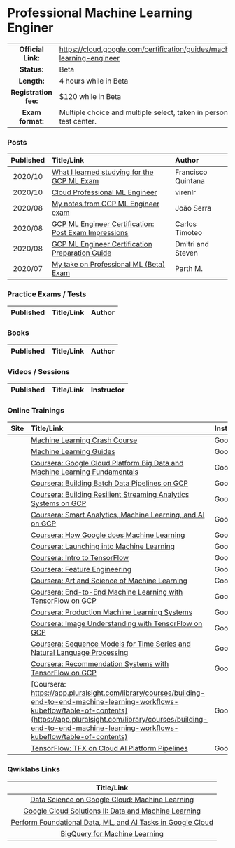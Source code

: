 # Professional Machine Learning Enginer

| | | |
| :---:         |     :---      |          :--- |
| **Official Link:** | https://cloud.google.com/certification/guides/machine-learning-engineer | 
| **Status:** | Beta | 
| **Length:** | 4 hours while in Beta | 
| **Registration fee:** | $120 while in Beta | 
| **Exam format:** | Multiple choice and multiple select, taken in person at a test center. | 

### Posts
| Published | Title/Link | Author |
| :---:         |     :---      |          :--- |
|  2020/10 | [What I learned studying for the GCP ML Exam](https://www.jellyfish.com/en-us/training/blog/studying-for-the-gcp-machine-learning-exam) | Francisco Quintana |
|  2020/10 | [Cloud Professional ML Engineer](https://virenlr.com/2020/10/my-journey-with-ml-part-3-cloud-professional-ml-engineer/) | virenlr |
|  2020/08 | [My notes from GCP ML Engineer exam](https://medium.com/@jmoniz0/my-notes-on-google-cloud-machine-learning-engineer-exam-280eab80f8ab) | João Serra |
|  2020/08 | [GCP ML Engineer Certification: Post Exam Impressions](https://www.linkedin.com/pulse/google-cloud-professional-machine-learning-engineer-post-timoteo/) | Carlos Timoteo |
|  2020/08 | [GCP ML Engineer Certification Preparation Guide](https://deploy.live/blog/google-cloud-professional-machine-learning-engineer-certification-preparation-guide/) | Dmitri and Steven |
|  2020/07 | [My take on Professional ML (Beta) Exam](https://www.linkedin.com/pulse/my-take-professional-machine-learning-engineerbeta-exam-parth-mehta/) | Parth M. |

### Practice Exams / Tests
| Published | Title/Link | Author |
| :---:         |     :---      |          :--- |

### Books
| Published | Title/Link | Author |
| :---:         |     :---      |          :--- |

### Videos / Sessions
| Published | Title/Link | Instructor |
| :---:         |     :---      |          :--- |

### Online Trainings
| Site | Title/Link | Instructor |
| :---:         |     :---      |          :--- |
| | [Machine Learning Crash Course](https://developers.google.com/machine-learning/crash-course) | Google |
| | [Machine Learning Guides](https://developers.google.com/machine-learning/guides) | Google |
| | [Coursera: Google Cloud Platform Big Data and Machine Learning Fundamentals](https://www.coursera.org/learn/gcp-big-data-ml-fundamentals/home/welcome) | Google |
| | [Coursera: Building Batch Data Pipelines on GCP](https://www.coursera.org/learn/batch-data-pipelines-gcp/home/welcome) | Google |
| | [Coursera: Building Resilient Streaming Analytics Systems on GCP](https://www.coursera.org/learn/streaming-analytics-systems-gcp/home/welcome) | Google |
| | [Coursera: Smart Analytics, Machine Learning, and AI on GCP](https://www.coursera.org/learn/smart-analytics-machine-learning-ai-gcp/home/welcome) | Google |
| | [Coursera: How Google does Machine Learning](https://www.coursera.org/learn/google-machine-learning?specialization=machine-learning-tensorflow-gcp) | Google |
| | [Coursera: Launching into Machine Learning](https://www.coursera.org/learn/launching-machine-learning?specialization=machine-learning-tensorflow-gcp) | Google |
| | [Coursera: Intro to TensorFlow](https://www.coursera.org/learn/intro-tensorflow?specialization=machine-learning-tensorflow-gcp) | Google |
| | [Coursera: Feature Engineering](https://www.coursera.org/learn/feature-engineering?specialization=machine-learning-tensorflow-gcp) | Google |
| | [Coursera: Art and Science of Machine Learning](https://www.coursera.org/learn/art-science-ml) | Google |
| | [Coursera: End-to-End Machine Learning with TensorFlow on GCP](https://www.coursera.org/learn/end-to-end-ml-tensorflow-gcp?specialization=advanced-machine-learning-tensorflow-gcp) | Google |
| | [Coursera: Production Machine Learning Systems](https://www.coursera.org/learn/gcp-production-ml-systems?specialization=advanced-machine-learning-tensorflow-gcp) | Google |
| | [Coursera: Image Understanding with TensorFlow on GCP](https://www.coursera.org/learn/image-understanding-tensorflow-gcp?specialization=advanced-machine-learning-tensorflow-gcp) | Google |
| | [Coursera: Sequence Models for Time Series and Natural Language Processing](https://www.coursera.org/learn/sequence-models-tensorflow-gcp?specialization=advanced-machine-learning-tensorflow-gcp) | Google |
| | [Coursera: Recommendation Systems with TensorFlow on GCP](https://www.coursera.org/learn/recommendation-models-gcp) | Google |
| | [Coursera: https://app.pluralsight.com/library/courses/building-end-to-end-machine-learning-workflows-kubeflow/table-of-contents](https://app.pluralsight.com/library/courses/building-end-to-end-machine-learning-workflows-kubeflow/table-of-contents) | Google |
| | [TensorFlow: TFX on Cloud AI Platform Pipelines](https://www.tensorflow.org/tfx/tutorials/tfx/cloud-ai-platform-pipelines) | Google |

### Qwiklabs Links
|  Title/Link  |
| :---:         |
| [Data Science on Google Cloud: Machine Learning](https://google.qwiklabs.com/quests/50) |
| [Google Cloud Solutions II: Data and Machine Learning](https://google.qwiklabs.com/quests/38) |
| [Perform Foundational Data, ML, and AI Tasks in Google Cloud](https://google.qwiklabs.com/quests/117) |
| [BigQuery for Machine Learning](https://google.qwiklabs.com/quests/71) |

